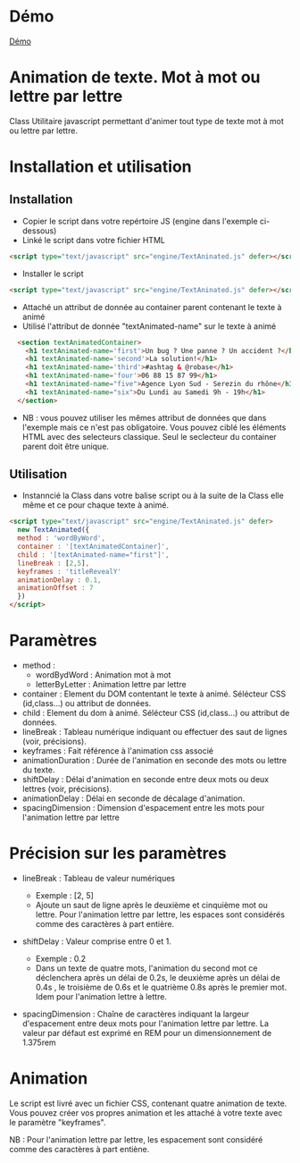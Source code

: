 # Démo
[Démo](https://raficraft.github.io/JS-effect-Animation-Text/)

# Animation de texte. Mot à mot ou lettre par lettre

Class Utilitaire javascript permettant d'animer tout type de texte mot à mot ou lettre par lettre.

# Installation et utilisation

## Installation

- Copier le script dans votre repértoire JS (engine dans l'exemple ci-dessous)
- Linké le script dans votre fichier HTML

```HTML
<script type="text/javascript" src="engine/TextAninated.js" defer></script>
```

- Installer le script

```HTML
<script type="text/javascript" src="engine/TextAninated.js" defer></script>

```

- Attaché un attribut de donnée au container parent contenant le texte à animé
- Utilisé l'attribut de donnée "textAnimated-name" sur le texte à animé

```HTML
  <section textAnimatedContainer>
    <h1 textAnimated-name='first'>Un bug ? Une panne ? Un accident ?</h1>
    <h1 textAnimated-name='second'>La solution!</h1>
    <h1 textAnimated-name='third'>#ashtag & @robase</h1>
    <h1 textAnimated-name='four'>06 88 15 87 99</h1>
    <h1 textAnimated-name="five">Agence Lyon Sud - Serezin du rhône</h1>
    <h1 textAnimated-name="six">Du Lundi au Samedi 9h - 19h</h1> 
  </section>
```

- NB : vous pouvez utiliser les mêmes attribut de données que dans l'exemple mais ce n'est pas obligatoire. Vous pouvez ciblé les éléments HTML avec des selecteurs classique. Seul le seclecteur du container parent doit être unique.

## Utilisation

- Instanncié la Class dans votre balise script ou à la suite de la Class elle même et ce pour chaque texte à animé.

```HTML
<script type="text/javascript" src="engine/TextAninated.js" defer>
  new TextAnimated({
  method : 'wordByWord',
  container : '[textAnimatedContainer]',
  child : '[textAnimated-name="first"]',
  lineBreak : [2,5],    
  keyframes : 'titleRevealY'
  animationDelay : 0.1,
  animationOffset : 7
  })
</script>
```

# Paramètres

- method : 
  - wordBydWord : Animation mot à mot
  - letterByLetter : Animation lettre par lettre
- container : Element du DOM contentant le texte à animé. Sélécteur CSS (id,class...) ou attribut de données.
- child : Element du dom à animé. Sélécteur CSS (id,class...) ou attribut de données.
- lineBreak : Tableau numérique indiquant ou effectuer des saut de lignes (voir, précisions).
- keyframes : Fait référence à l'animation css associé 
- animationDuration : Durée de l'animation en seconde des mots ou lettre du texte.
- shiftDelay : Délai d'animation en seconde entre deux mots ou deux lettres (voir, précisions).
- animationDelay : Délai en seconde de décalage d'animation.
- spacingDimension : Dimension d'espacement entre les mots pour l'animation lettre par lettre

# Précision sur les paramètres

- lineBreak : Tableau de valeur numériques
  - Exemple : [2, 5]
  - Ajoute un saut de ligne après le deuxième et cinquième mot ou lettre. Pour l'animation lettre par lettre, les espaces sont considérés comme des caractères à part entière.

- shiftDelay : Valeur comprise entre 0 et 1. 
  - Exemple : 0.2
  - Dans un texte de quatre mots, l'animation du second mot ce déclenchera après un délai de 0.2s, le deuxième après un délai de 0.4s , le troisième de 0.6s et le quatrième 0.8s après le premier mot. Idem pour l'animation lettre à lettre.

- spacingDimension : Chaîne de caractères indiquant la largeur d'espacement entre deux mots pour l'animation lettre par lettre. La valeur par défaut est exprimé en REM pour un dimensionnement de 1.375rem

# Animation

Le script est livré avec un fichier CSS, contenant quatre animation de texte. Vous pouvez créer vos propres animation et les attaché à votre texte avec le paramètre "keyframes".

NB : Pour l'animation lettre par lettre, les espacement sont considéré comme des caractères à part entiène.

